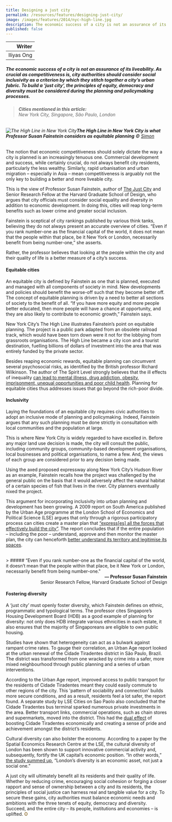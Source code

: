 ```yaml
---
title: Designing a just city
permalink: /resources/features/designing-just-city/
image: /images/features/2014/nyc-high-line.jpg
description: The economic success of a city is not an assurance of its liveability. As crucial as competitiveness is, city authorities should consider social inclusivity as a criterion by which they stitch together a city’s urban fabric. To build a ‘just city’, the principles of equity, democracy and diversity must be considered during the planning and policymaking processes.
published: false
---
```


| Writer |
|---:|
| Iliyas Ong |

##### The economic success of a city is not an assurance of its liveability. As crucial as competitiveness is, city authorities should consider social inclusivity as a criterion by which they stitch together a city’s urban fabric. To build a ‘just city’, the principles of equity, democracy and diversity must be considered during the planning and policymaking processes.

> ###### **Cities mentioned in this article:** <br> New York City, Singapore, São Paulo, London

###### ![The High Line in New York City](/images/features/2014/nyc-high-line.jpg/)**The High Line in New York City is what Professor Susan Fainstein considers as equitable planning** © [Simon](https://www.flickr.com/photos/walhalla/6065043133)

The notion that economic competitiveness should solely dictate the way a city is planned is an increasingly tenuous one. Commercial development and success, while certainly crucial, do not always benefit city residents, particularly the less wealthy. Similarly, rapid urbanisation and urban migration – especially in Asia – mean competitiveness is arguably not the only key to building a better and more liveable city.

This is the view of Professor Susan Fainstein, author of [The Just City](https://www.cornellpress.cornell.edu/book/9780801446559/the-just-city/) and Senior Research Fellow at the Harvard Graduate School of Design, who argues that city officials must consider social equality and diversity in addition to economic development. In doing this, cities will reap long-term benefits such as lower crime and greater social inclusion.

Fainstein is sceptical of city rankings published by various think tanks, believing they do not always present an accurate overview of cities. “Even if you rank number-one as the financial capital of the world, it does not mean that the people within that place, be it New York or London, necessarily benefit from being number-one,” she asserts.

Rather, the professor believes that looking at the people within the city and their quality of life is a better measure of a city’s success.

#### **Equitable cities**

An equitable city is defined by Fainstein as one that is planned, executed and managed with all components of society in mind. New developments and policies should benefit the worse-off such that they become better off. The concept of equitable planning is driven by a need to better all sections of society to the benefit of all. “If you have more equity and more people better educated, then more people will have a chance at opportunity, and they are also likely to contribute to economic growth,” Fainstein says.

New York City’s The High Line illustrates Fainstein’s point on equitable planning. The project is a public park adapted from an obsolete railroad track, which would have been torn down were it not for the lobbying from grassroots organisations. The High Line became a city icon and a tourist destination, fuelling billions of dollars of investment into the area that was entirely funded by the private sector.

Besides reaping economic rewards, equitable planning can circumvent several psychosocial risks, as identified by the British professor Richard Wilkinson. The author of The Spirit Level strongly believes that the ill effects of inequality [can lead to mental illness, drug addiction, obesity, imprisonment, unequal opportunities and poor child health](http://www.theguardian.com/commentisfree/2014/mar/09/society-unequal-the-spirit-level). Planning for equitable cities thus addresses issues that go beyond the rich-poor divide.

#### **Inclusivity**

Laying the foundations of an equitable city requires civic authorities to adopt an inclusive mode of planning and policymaking. Indeed, Fainstein argues that any such planning must be done strictly in consultation with local communities and the population at large.

This is where New York City is widely regarded to have excelled in. Before any major land use decision is made, the city will consult the public, including community groups, community-based development organisations, local businesses and political organisations, to name a few. And, the views of each group are considered prior to any decision being made.

Using the axed proposed expressway along New York City’s Hudson River as an example, Fainstein recalls how the project was challenged by the general public on the basis that it would adversely affect the natural habitat of a certain species of fish that lives in the river. City planners eventually nixed the project.

This argument for incorporating inclusivity into urban planning and development has been growing. A 2009 report on South America published by the Urban Age programme at the London School of Economics and Political Science (LSE) argues that only through a rigorous participatory process can cities create a master plan that [“express[es] all the forces that effectively build the city”](http://downloads0.cloud.lsecities.net/downloads/2009/09/SouthAmericaReport/CSE_Detailed_Report.pdf). The report concludes that if the entire population – including the poor – understand, approve and then monitor the master plan, the city can henceforth [better understand its territory and legitimise its spaces](http://downloads0.cloud.lsecities.net/downloads/2009/09/SouthAmericaReport/CSE_Detailed_Report.pdf).

<br>
> ##### “Even if you rank number-one as the financial capital of the world, it doesn’t mean that the people within that place, be it New York or London, necessarily benefit from being number-one."

<div align="right"><b>— Professor Susan Fainstein</b><br> Senior Research Fellow, Harvard Graduate School of Design</div>

#### **Fostering diversity**

A ‘just city’ must openly foster diversity, which Fainstein defines on ethnic, programmatic and typological terms. The professor cites Singapore’s Housing Development Board (HDB) as a good example of planning for diversity: not only does HDB integrate various ethnicities in each estate, it also ensures that the majority of Singaporeans are eligible to own public housing.

Studies have shown that heterogeneity can act as a bulwark against rampant crime rates. To gauge their correlation, an Urban Age report looked at the urban renewal of the Cidade Tiradentes district in São Paulo, Brazil. The district was transformed from one wracked by crime into a safer, more mixed neighbourhood through public planning and a series of urban interventions.

According to the Urban Age report, improved access to public transport for the residents of Cidade Tiradentes meant they could easily commute to other regions of the city. This 'pattern of sociability and connection' builds more secure conditions, and as a result, residents feel a lot safer, the report found. A separate study by LSE Cities on Sao Paolo also concluded that the Cidade Tiradentes bus terminal sparked numerous private investments in the area. Better transport links, commercial operations, such as chain stores and supermarkets, moved into the district. This had the [dual effect](http://lsecities.net/media/objects/articles/safe-spaces-in-sao-paulo/en-gb/) of boosting Cidade Tiradentes economically and creating a sense of pride and achievement amongst the district’s residents.

Cultural diversity can also bolster the economy. According to a paper by the Spatial Economics Research Centre at the LSE, the cultural diversity of London has been shown to support innovative commercial activity and, subsequently, fortify the UK capital’s economic position. “In other words,” [the study summed up](http://eprints.lse.ac.uk/33579/1/sercdp0069.pdf), “London’s diversity is an economic asset, not just a social one.”

A just city will ultimately benefit all its residents and their quality of life. Whether by reducing crime, encouraging social cohesion or forging a closer rapport and sense of ownership between a city and its residents, the principles of social justice can harness real and tangible value for a city. To secure these gains, city authorities must balance economic needs and ambitions with the three tenets of equity, democracy and diversity. Succeed, and the entire city – its people, institutions and economies – is uplifted. **<font color="#967942">O</font>**
